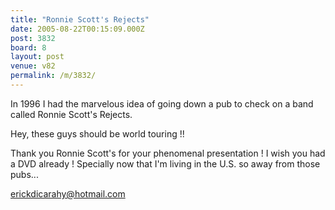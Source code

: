 ```yaml
---
title: "Ronnie Scott's Rejects"
date: 2005-08-22T00:15:09.000Z
post: 3832
board: 8
layout: post
venue: v82
permalink: /m/3832/
---
```

In 1996 I had the marvelous idea of going down a pub to check on a band called Ronnie Scott's Rejects.

Hey, these guys should be world touring !!

Thank you Ronnie Scott's for your phenomenal presentation ! I wish you had a DVD already ! Specially now that I'm living in the U.S. so away from those pubs...

erickdicarahy@hotmail.com
